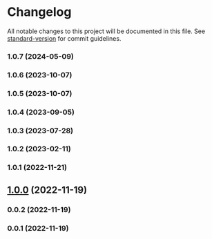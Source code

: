 # Changelog

All notable changes to this project will be documented in this file. See [standard-version](https://github.com/conventional-changelog/standard-version) for commit guidelines.

### 1.0.7 (2024-05-09)

### 1.0.6 (2023-10-07)

### 1.0.5 (2023-10-07)

### 1.0.4 (2023-09-05)

### 1.0.3 (2023-07-28)

### 1.0.2 (2023-02-11)

### 1.0.1 (2022-11-21)

## [1.0.0](https://github.com/Kikobeats/get-content-length/compare/v0.0.2...v1.0.0) (2022-11-19)

### 0.0.2 (2022-11-19)

### 0.0.1 (2022-11-19)
